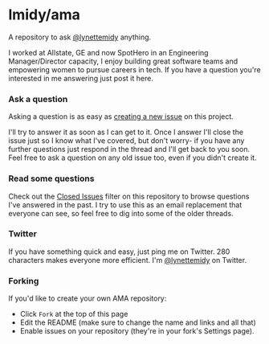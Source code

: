 # lmidy/ama

A repository to ask [@lynettemidy](https://twitter.com/lynettemidy) anything.

I worked at Allstate, GE and now SpotHero in an Engineering Manager/Director capacity, I enjoy building great software teams and empowering women to pursue careers in tech. If you have a question you're interested in me answering just post it here.

### Ask a question

Asking a question is as easy as
[creating a new issue](https://github.com/lmidy/ama/issues/new) on this
project.

I'll try to answer it as soon as I can get to it. Once I answer I'll close the
issue just so I know what I've covered, but don't worry- if you have any further
questions just respond in the thread and I'll get back to you soon. Feel free to
ask a question on any old issue too, even if you didn't create it.

### Read some questions

Check out the [Closed Issues](https://github.com/lmidy/ama/issues?q=is%3Aissue+is%3Aclosed)
filter on this repository to browse questions I've answered in the past. I try
to use this as an email replacement that everyone can see, so feel free to dig
into some of the older threads.

### Twitter

If you have something quick and easy, just ping me on Twitter. 280 characters
makes everyone more efficient. I'm [@lynettemidy](https://twitter.com/lynettemidy) on
Twitter.

### Forking

If you'd like to create your own AMA repository:

- Click `Fork` at the top of this page
- Edit the README (make sure to change the name and links and all that)
- Enable issues on your repository (they're in your fork's Settings page).
